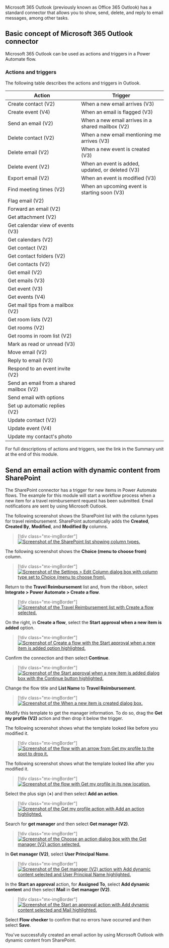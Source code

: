 Microsoft 365 Outlook (previously known as Office 365 Outlook) has a standard connector that allows you to show, send, delete, and reply to email messages, among other tasks.

## Basic concept of Microsoft 365 Outlook connector

Microsoft 365 Outlook can be used as actions and triggers in a Power Automate flow. 

### Actions and triggers

The following table describes the actions and triggers in Outlook.

| **Action** | **Trigger** |
|------------|-------------|
| Create contact (V2) | When a new email arrives (V3) |
| Create event (V4) | When an email is flagged (V3) |
| Send an email (V2) | When a new email arrives in a shared mailbox (V2) |
| Delete contact (V2) | When a new email mentioning me arrives (V3) |
| Delete email (V2) | When a new event is created (V3) |
| Delete event (V2) | When an event is added, updated, or deleted (V3) |
| Export email (V2) | When an event is modified (V3) |
| Find meeting times (V2) | When an upcoming event is starting soon (V3) |
| Flag email (V2) |  |
| Forward an email (V2) |  |
| Get attachment (V2) |  |
| Get calendar view of events (V3) |  |
| Get calendars (V2) |  |
| Get contact (V2) |  |
| Get contact folders (V2) |  |
| Get contacts (V2) |  |
| Get email (V2) |  |
| Get emails (V3) |  |
| Get event (V3) |  |
| Get events (V4) |  |
| Get mail tips from a mailbox (V2) |  |
| Get room lists (V2) |  |
| Get rooms (V2) |  |
| Get rooms in room list (V2) |  |
| Mark as read or unread (V3) |  |
| Move email (V2) |  |
| Reply to email (V3) |  |
| Respond to an event invite (V2) |  |
| Send an email from a shared mailbox (V2) |  |
| Send email with options |  |
| Set up automatic replies (V2) |  |
| Update contact (V2) |  |
| Update event (V4) |  |
| Update my contact's photo |  |

For full descriptions of actions and triggers, see the link in the Summary unit at the end of this module.

## Send an email action with dynamic content from SharePoint

The SharePoint connector has a trigger for new items in Power Automate flows. The example for this module will start a workflow process when a new item for a travel reimbursement request has been submitted. Email notifications are sent by using Microsoft Outlook.

The following screenshot shows the SharePoint list with the column types for travel reimbursement. SharePoint automatically adds the **Created**, **Created By**, **Modified**, and **Modified By** columns.

> [!div class="mx-imgBorder"]
> [![Screenshot of the SharePoint list showing column types.](../media/3-1-columns.png)](../media/3-1-columns.png#lightbox)

The following screenshot shows the **Choice (menu to choose from)** column.

> [!div class="mx-imgBorder"]
> [![Screenshot of the Settings > Edit Column dialog box with column type set to Choice (menu to choose from).](../media/3-2-edit-column.png)](../media/3-2-edit-column.png#lightbox)

Return to the **Travel Reimbursement** list and, from the ribbon, select **Integrate > Power Automate > Create a flow**.

> [!div class="mx-imgBorder"]
> [![Screenshot of the Travel Reimbursement list with Create a flow selected.](../media/3-3-create-flow.png)](../media/3-3-create-flow.png#lightbox)

On the right, in **Create a flow**, select the **Start approval when a new item is added** option.

> [!div class="mx-imgBorder"]
> [![Screenshot of Create a flow with the Start approval when a new item is added option highlighted.](../media/3-4-start-approval.png)](../media/3-4-start-approval.png#lightbox)

Confirm the connection and then select **Continue**.

> [!div class="mx-imgBorder"]
> [![Screenshot of the Start approval when a new item is added dialog box with the Continue button highlighted.](../media/3-5-continue.png)](../media/3-5-continue.png#lightbox)

Change the flow title and **List Name** to **Travel Reimbursement**.

> [!div class="mx-imgBorder"]
> [![Screenshot of the When a new item is created dialog box.](../media/3-6-travel-reimbursement.png)](../media/3-6-travel-reimbursement.png#lightbox)

Modify this template to get the manager information. To do so, drag the **Get my profile (V2)** action and then drop it below the trigger.

The following screenshot shows what the template looked like before you modified it.

> [!div class="mx-imgBorder"]
> [![Screenshot of the flow with an arrow from Get my profile to the spot to drop it.](../media/3-7-before.png)](../media/3-7-before.png#lightbox)

The following screenshot shows what the template looked like after you modified it.

> [!div class="mx-imgBorder"]
> [![Screenshot of the flow with Get my profile in its new location.](../media/3-8-after.png)](../media/3-8-after.png#lightbox)

Select the plus sign (**+**) and then select **Add an action**.

> [!div class="mx-imgBorder"]
> [![Screenshot of the Get my profile action with Add an action highlighted.](../media/3-9-add-action.png)](../media/3-9-add-action.png#lightbox)

Search for **get manager** and then select **Get manager (V2)**.

> [!div class="mx-imgBorder"]
> [![Screenshot of the Choose an action dialog box with the Get manager (V2) action selected.](../media/3-91-get-manager.png)](../media/3-91-get-manager.png#lightbox)

In **Get manager (V2)**, select **User Principal Name**.

> [!div class="mx-imgBorder"]
> [![Screenshot of the Get manager (V2) action with Add dynamic content selected and User Principal Name highlighted.](../media/3-92-user-principal-name.png)](../media/3-92-user-principal-name.png#lightbox)

In the **Start an approval** action, for **Assigned To**, select **Add dynamic content** and then select **Mail** in **Get manager (V2)**.

> [!div class="mx-imgBorder"]
> [![Screenshot of the Start an approval action with Add dynamic content selected and Mail highlighted.](../media/3-93-start-approval.png)](../media/3-93-start-approval.png#lightbox)

Select **Flow checker** to confirm that no errors have occurred and then select **Save**.

You've successfully created an email action by using Microsoft Outlook with dynamic content from SharePoint.
